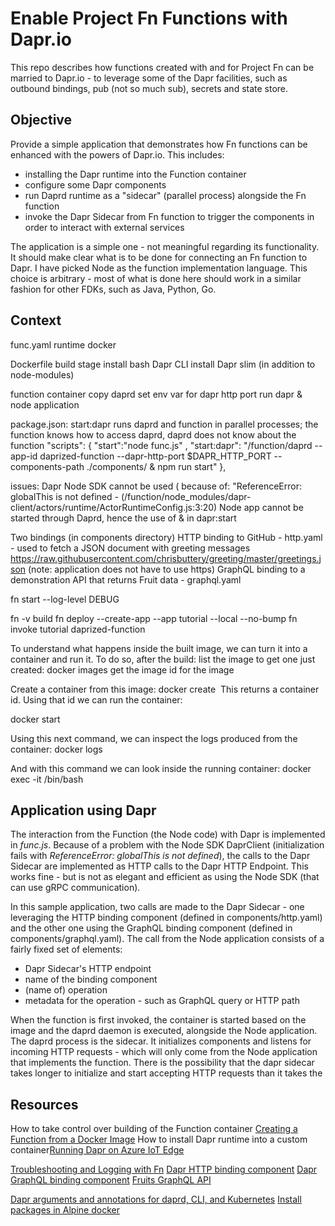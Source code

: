 # Enable Project Fn Functions with Dapr.io

This repo describes how functions created with and for Project Fn can be married to Dapr.io - to leverage some of the Dapr facilities, such as outbound bindings, pub (not so much sub), secrets and state store. 

## Objective
Provide a simple application that demonstrates how Fn functions can be enhanced with the powers of Dapr.io. This includes:
* installing the Dapr runtime into the Function container
* configure some Dapr components
* run Daprd runtime as a "sidecar" (parallel process) alongside the Fn function
* invoke the Dapr Sidecar from Fn function to trigger the components in order to interact with external services

The application is a simple one - not meaningful regarding its functionality. It should make clear what is to be done for connecting an Fn function to Dapr. I have picked Node as the function implementation language. This choice is arbitrary - most of what is done here should work in a similar fashion for other FDKs, such as Java, Python, Go.

## Context


func.yaml
runtime docker

Dockerfile
build stage
install bash Dapr CLI
install Dapr slim
(in addition to node-modules)

function container
copy daprd
set env var for dapr http port
run dapr & node application 

package.json:
start:dapr runs daprd and function in parallel processes; the function knows how to access daprd, daprd does not know about the function
    "scripts": {
        "start":"node func.js" ,
        "start:dapr": "/function/daprd --app-id daprized-function --dapr-http-port $DAPR_HTTP_PORT --components-path ./components/ & npm run start"
    },


issues:
Dapr Node SDK cannot be used ( because of: "ReferenceError: globalThis is not defined - (/function/node_modules/dapr-client/actors/runtime/ActorRuntimeConfig.js:3:20)
Node app cannot be started through Daprd, hence the use of & in dapr:start

Two bindings (in components directory)
HTTP binding to GitHub - http.yaml - used to fetch a JSON document with greeting messages  https://raw.githubusercontent.com/chrisbuttery/greeting/master/greetings.json (note: application does not have to use https)
GraphQL binding to a demonstration API that returns Fruit data - graphql.yaml




fn start  --log-level DEBUG

fn -v build
fn deploy --create-app --app tutorial --local --no-bump
fn invoke tutorial daprized-function

To understand what happens inside the built image, we can turn it into a container and run it. To do so, after the build:
list the image to get one just created:
docker images
get the image id for the image

Create a container from this image:
docker create <image id>
This returns a container id. Using that id we can run the container:

docker start <container id>

Using this next command, we can inspect the logs produced from the container:
docker logs <container id>

And with this command we can look inside the running container:
docker exec -it <container id> /bin/bash

## Application using Dapr

The interaction from the Function (the Node code) with Dapr is implemented in *func.js*. Because of a problem with the Node SDK DaprClient (initialization fails with *ReferenceError: globalThis is not defined*), the calls to the Dapr Sidecar are implemented as HTTP calls to the Dapr HTTP Endpoint. This works fine - but is not as elegant and efficient as using the Node SDK (that can use gRPC communication).

In this sample application, two calls are made to the Dapr Sidecar - one leveraging the HTTP binding component (defined in components/http.yaml) and the other one using the GraphQL binding component (defined in components/graphql.yaml). The call from the Node application consists of a fairly fixed set of elements:
* Dapr Sidecar's HTTP endpoint
* name of the binding component
* (name of) operation  
* metadata for the operation - such as GraphQL query or HTTP path

When the function is first invoked, the container is started based on the image and the daprd daemon is executed, alongside the Node application. The daprd process is the sidecar. It initializes components and listens for incoming HTTP requests - which will only come from the Node application that implements the function. There is the possibility that the dapr sidecar takes longer to initialize and start accepting HTTP requests than it takes the 

## Resources

How to take control over building of the Function container [Creating a Function from a Docker Image](https://fnproject.io/tutorials/ContainerAsFunction/)
How to install Dapr runtime into a custom container[Running Dapr on Azure IoT Edge](https://xaviergeerinck.com/post/2021/4/23/iot-dapr-iot-edge)

[Troubleshooting and Logging with Fn](https://fnproject.io/tutorials/Troubleshooting/)
[Dapr HTTP binding component](https://docs.dapr.io/reference/components-reference/supported-bindings/http/)
[Dapr GraphQL binding component](https://docs.dapr.io/reference/components-reference/supported-bindings/graghql/)
[Fruits GraphQL API](https://fruits-api.netlify.app/graphql)

[Dapr arguments and annotations for daprd, CLI, and Kubernetes](https://docs.dapr.io/reference/arguments-annotations-overview/)
[Install packages in Alpine docker](https://stackoverflow.com/questions/48281323/install-packages-in-alpine-docker)